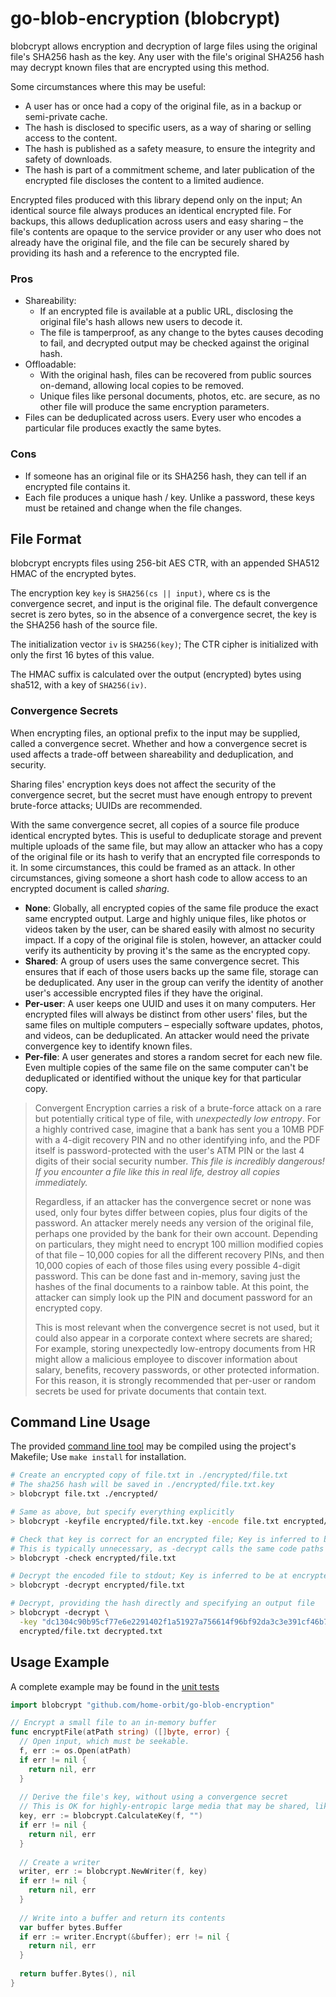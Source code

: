 # go-blob-encryption (blobcrypt)

blobcrypt allows encryption and decryption of large files using the original file's SHA256 hash as the key. Any user with the file's original SHA256 hash may decrypt known files that are encrypted using this method.

Some circumstances where this may be useful:
- A user has or once had a copy of the original file, as in a backup or semi-private cache.
- The hash is disclosed to specific users, as a way of sharing or selling access to the content.
- The hash is published as a safety measure, to ensure the integrity and safety of downloads.
- The hash is part of a commitment scheme, and later publication of the encrypted file discloses the content to a limited audience.

Encrypted files produced with this library depend only on the input; An identical source file always produces an identical encrypted file. For backups, this allows deduplication across users and easy sharing – the file's contents are opaque to the service provider or any user who does not already have the original file, and the file can be securely shared by providing its hash and a reference to the encrypted file.

### Pros

- Shareability:
  - If an encrypted file is available at a public URL, disclosing the original file's hash allows new users to decode it.
  - The file is tamperproof, as any change to the bytes causes decoding to fail, and decrypted output may be checked against the original hash.
- Offloadable:
  - With the original hash, files can be recovered from public sources on-demand, allowing local copies to be removed.
  - Unique files like personal documents, photos, etc. are secure, as no other file will produce the same encryption parameters.
- Files can be deduplicated across users. Every user who encodes a particular file produces exactly the same bytes.

### Cons

- If someone has an original file or its SHA256 hash, they can tell if an encrypted file contains it.
- Each file produces a unique hash / key. Unlike a password, these keys must be retained and change when the file changes.

## File Format

blobcrypt encrypts files using 256-bit AES CTR, with an appended SHA512 HMAC of the encrypted bytes.

The encryption key `key` is `SHA256(cs || input)`, where cs is the convergence secret, and input is the original file. The default convergence secret is zero bytes, so in the absence of a convergence secret, the key is the SHA256 hash of the source file.

The initialization vector `iv` is `SHA256(key)`; The CTR cipher is initialized with only the first 16 bytes of this value.

The HMAC suffix is calculated over the output (encrypted) bytes using sha512, with a key of `SHA256(iv)`.

### Convergence Secrets

When encrypting files, an optional prefix to the input may be supplied, called a convergence secret. Whether and how a convergence secret is used affects a trade-off between shareability and deduplication, and security.

Sharing files' encryption keys does not affect the security of the convergence secret, but the secret must have enough entropy to prevent brute-force attacks; UUIDs are recommended.

With the same convergence secret, all copies of a source file produce identical encrypted bytes. This is useful to deduplicate storage and prevent multiple uploads of the same file, but may allow an attacker who has a copy of the original file or its hash to verify that an encrypted file corresponds to it. In some circumstances, this could be framed as an attack. In other circumstances, giving someone a short hash code to allow access to an encrypted document is called *sharing*.

- **None**: Globally, all encrypted copies of the same file produce the exact same encrypted output. Large and highly unique files, like photos or videos taken by the user, can be shared easily with almost no security impact. If a copy of the original file is stolen, however, an attacker could verify its authenticity by proving it's the same as the encrypted copy.
- **Shared**: A group of users uses the same convergence secret. This ensures that if each of those users backs up the same file, storage can be deduplicated. Any user in the group can verify the identity of another user's accessible encrypted files if they have the original.
- **Per-user**: A user keeps one UUID and uses it on many computers. Her encrypted files will always be distinct from other users' files, but the same files on multiple computers – especially software updates, photos, and videos, can be deduplicated. An attacker would need the private convergence key to identify known files.
- **Per-file**: A user generates and stores a random secret for each new file. Even multiple copies of the same file on the same computer can't be deduplicated or identified without the unique key for that particular copy.

> Convergent Encryption carries a risk of a brute-force attack on a rare but potentially critical type of file, with *unexpectedly low entropy*. For a highly contrived case, imagine that a bank has sent you a 10MB PDF with a 4-digit recovery PIN and no other identifying info, and the PDF itself is password-protected with the user's ATM PIN or the last 4 digits of their social security number. *This file is incredibly dangerous! If you encounter a file like this in real life, destroy all copies immediately.*
>
> Regardless, if an attacker has the convergence secret or none was used, only four bytes differ between copies, plus four digits of the password. An attacker merely needs any version of the original file, perhaps one provided by the bank for their own account. Depending on particulars, they might need to encrypt 100 million modified copies of that file – 10,000 copies for all the different recovery PINs, and then 10,000 copies of each of those files using every possible 4-digit password. This can be done fast and in-memory, saving just the hashes of the final documents to a rainbow table. At this point, the attacker can simply look up the PIN and document password for an encrypted copy.
>
> This is most relevant when the convergence secret is not used, but it could also appear in a corporate context where secrets are shared; For example, storing unexpectedly low-entropy documents from HR might allow a malicious employee to discover information about salary, benefits, recovery passwords, or other protected information. For this reason, it is strongly recommended that per-user or random secrets be used for private documents that contain text.


## Command Line Usage

The provided [command line tool](cli/blobcrypt/) may be compiled using the project's Makefile; Use `make install` for installation.

```sh
# Create an encrypted copy of file.txt in ./encrypted/file.txt
# The sha256 hash will be saved in ./encrypted/file.txt.key
> blobcrypt file.txt ./encrypted/

# Same as above, but specify everything explicitly
> blobcrypt -keyfile encrypted/file.txt.key -encode file.txt encrypted/file.txt

# Check that key is correct for an encrypted file; Key is inferred to be at encrypted/file.txt.key
# This is typically unnecessary, as -decrypt calls the same code paths before decryption
> blobcrypt -check encrypted/file.txt

# Decrypt the encoded file to stdout; Key is inferred to be at encrypted/file.txt.key
> blobcrypt -decrypt encrypted/file.txt

# Decrypt, providing the hash directly and specifying an output file
> blobcrypt -decrypt \
  -key "dc1304c90b95cf77e6e2291402f1a51927a756614f96bf92da3c3e391cf46b74" \
  encrypted/file.txt decrypted.txt
```

## Usage Example

A complete example may be found in the [unit tests](blobcrypt_test.go)

```go
import blobcrypt "github.com/home-orbit/go-blob-encryption"

// Encrypt a small file to an in-memory buffer
func encryptFile(atPath string) ([]byte, error) {
  // Open input, which must be seekable.
  f, err := os.Open(atPath)
  if err != nil {
    return nil, err
  }
  
  // Derive the file's key, without using a convergence secret
  // This is OK for highly-entropic large media that may be shared, like photos
  key, err := blobcrypt.CalculateKey(f, "")
  if err != nil {
    return nil, err
  }
  
  // Create a writer
  writer, err := blobcrypt.NewWriter(f, key)
  if err != nil {
    return nil, err
  }
  
  // Write into a buffer and return its contents
  var buffer bytes.Buffer
  if err := writer.Encrypt(&buffer); err != nil {
    return nil, err
  }
  
  return buffer.Bytes(), nil
}
```

